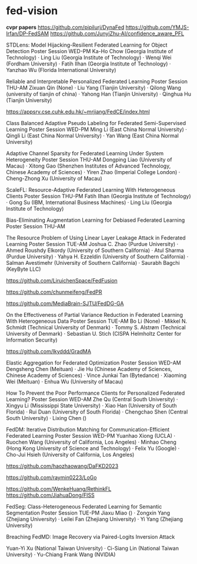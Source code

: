# fed-vision

**cvpr papers**
https://github.com/pipilurj/DynaFed
https://github.com/YMJS-Irfan/DP-FedSAM
https://github.com/JunyiZhu-AI/confidence_aware_PFL

STDLens: Model Hijacking-Resilient Federated Learning for Object Detection 
Poster Session WED-PM
Ka-Ho Chow (Georgia Institute of Technology) · Ling Liu (Georgia Institute of Technology) · Wenqi Wei (Fordham University) · Fatih Ilhan (Georgia Institute of Technology) · Yanzhao Wu (Florida International University)

Reliable and Interpretable Personalized Federated Learning 
Poster Session THU-AM
Zixuan Qin (None) · Liu Yang (Tianjin University) · Qilong Wang (university of tianjin of china) · Yahong Han (Tianjin University) · Qinghua Hu (Tianjin University) 

https://appsrv.cse.cuhk.edu.hk/~mrjiang/FedCE/index.html


Class Balanced Adaptive Pseudo Labeling for Federated Semi-Supervised Learning
Poster Session WED-PM
Ming Li (East China Normal University) · Qingli Li (East China Normal University) · Yan Wang (East China Normal University) 

Adaptive Channel Sparsity for Federated Learning Under System Heterogeneity
Poster Session THU-AM
Dongping Liao (University of Macau) · Xitong Gao (Shenzhen Institutes of Advanced Technology, Chinese Academy of Sciences) · Yiren Zhao (Imperial College London) · Cheng-Zhong Xu (University of Macau) 

ScaleFL: Resource-Adaptive Federated Learning With Heterogeneous Clients 
Poster Session THU-PM
Fatih Ilhan (Georgia Institute of Technology) · Gong Su (IBM, International Business Machines) · Ling Liu (Georgia Institute of Technology) 


Bias-Eliminating Augmentation Learning for Debiased Federated Learning 
Poster Session THU-AM


The Resource Problem of Using Linear Layer Leakage Attack in Federated Learning 
Poster Session TUE-AM
Joshua C. Zhao (Purdue University) · Ahmed Roushdy Elkordy (University of Southern California) · Atul Sharma (Purdue University) · Yahya H. Ezzeldin (University of Southern California) · Salman Avestimehr (University of Southern California) · Saurabh Bagchi (KeyByte LLC) 

https://github.com/LiruichenSpace/FedFusion

https://github.com/chunmeifeng/FedPR

https://github.com/MediaBrain-SJTU/FedDG-GA

On the Effectiveness of Partial Variance Reduction in Federated Learning With Heterogeneous Data 
Poster Session TUE-AM
Bo Li (None) · Mikkel N. Schmidt (Technical University of Denmark) · Tommy S. Alstrøm (Technical University of Denmark) · Sebastian U. Stich (CISPA Helmholtz Center for Information Security) 

https://github.com/lkyddd/GradMA

Elastic Aggregation for Federated Optimization 
Poster Session WED-AM
Dengsheng Chen (Meituan) · Jie Hu (Chinese Academy of Sciences, Chinese Academy of Sciences) · Vince Junkai Tan (Bytedance) · Xiaoming Wei (Meituan) · Enhua Wu (University of Macau) 

How To Prevent the Poor Performance Clients for Personalized Federated Learning? 
Poster Session WED-AM
Zhe Qu (Central South University) · Xingyu Li (Mississippi State University) · Xiao Han (University of South Florida) · Rui Duan (University of South Florida) · Chengchao Shen (Central South University) · Lixing Chen () 

FedDM: Iterative Distribution Matching for Communication-Efficient Federated Learning 
Poster Session WED-PM
Yuanhao Xiong (UCLA) · Ruochen Wang (University of California, Los Angeles) · Minhao Cheng (Hong Kong University of Science and Technology) · Felix Yu (Google) · Cho-Jui Hsieh (University of California, Los Angeles) 

https://github.com/haozhaowang/DaFKD2023

https://github.com/raymin0223/LoGo

https://github.com/WenkeHuang/RethinkFL
https://github.com/JiahuaDong/FISS

FedSeg: Class-Heterogeneous Federated Learning for Semantic Segmentation 
Poster Session TUE-PM
Jiaxu Miao () · Zongxin Yang (Zhejiang University) · Leilei Fan (Zhejiang University) · Yi Yang (Zhejiang University) 

Breaching FedMD: Image Recovery via Paired-Logits Inversion Attack




Yuan-Yi Xu (National Taiwan University) · Ci-Siang Lin (National Taiwan University) · Yu-Chiang Frank Wang (NVIDIA) 
